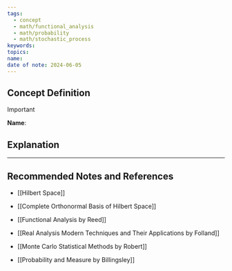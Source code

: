 ```yaml
---
tags:
  - concept
  - math/functional_analysis
  - math/probability
  - math/stochastic_process
keywords: 
topics: 
name: 
date of note: 2024-06-05
---
```


## Concept Definition

>[!important]
>**Name**: 



## Explanation





-----------
##  Recommended Notes and References

- [[Hilbert Space]]
- [[Complete Orthonormal Basis of Hilbert Space]]

- [[Functional Analysis by Reed]]
- [[Real Analysis Modern Techniques and Their Applications by Folland]]

- [[Monte Carlo Statistical Methods by Robert]]
- [[Probability and Measure by Billingsley]]

